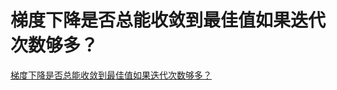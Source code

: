 # 梯度下降是否总能收敛到最佳值如果迭代次数够多？
[梯度下降是否总能收敛到最佳值如果迭代次数够多？](https://aiwithcloud.com/2021/11/28/%e6%a2%af%e5%ba%a6%e4%b8%8b%e9%99%8d%e6%98%af%e5%90%a6%e6%80%bb%e8%83%bd%e6%94%b6%e6%95%9b%e5%88%b0%e6%9c%80%e4%bd%b3%e5%80%bc%e5%a6%82%e6%9e%9c%e8%bf%ad%e4%bb%a3%e6%ac%a1%e6%95%b0%e5%a4%9f%e5%a4%9a/)